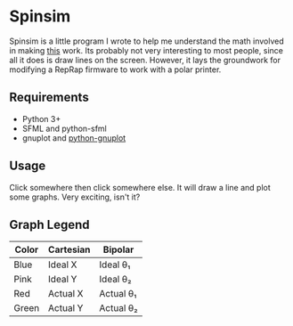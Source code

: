 Spinsim
=======

Spinsim is a little program I wrote to help me understand the math involved in making [this](https://github.com/unlimitedbacon/Theta-Printer) work. Its probably not very interesting to most people, since all it does is draw lines on the screen. However, it lays the groundwork for modifying a RepRap firmware to work with a polar printer.

Requirements
------------
* Python 3+
* SFML and python-sfml
* gnuplot and [python-gnuplot](https://github.com/yuyichao/gnuplot-py)

Usage
-----
Click somewhere then click somewhere else. It will draw a line and plot some graphs. Very exciting, isn't it?

Graph Legend
------------
| Color | Cartesian | Bipolar   |
|-------|-----------|-----------|
| Blue  | Ideal X   | Ideal θ₁  |
| Pink  | Ideal Y   | Ideal θ₂  |
| Red   | Actual X  | Actual θ₁ |
| Green | Actual Y  | Actual θ₂ |
